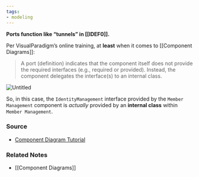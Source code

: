 ```yaml
---
tags:
- modeling
---
```

**Ports function like “tunnels” in [[IDEF0]].**

Per VisualParadigm’s online training, at **least** when it comes to [[Component Diagrams]]:

> A port (definition) indicates that the component itself does not provide the required interfaces (e.g., required or provided). Instead, the component delegates the interface(s) to an internal class.
> 

![Untitled](Untitled%2030.png)

So, in this case, the `IdentityManagement` interface provided by the `Member Management` component is *actually* provided by an **internal class** within `Member Management`.
### Source
- [Component Diagram Tutorial](https://online.visual-paradigm.com/diagrams/tutorials/component-diagram-tutorial/)

### Related Notes
- [[Component Diagrams]]